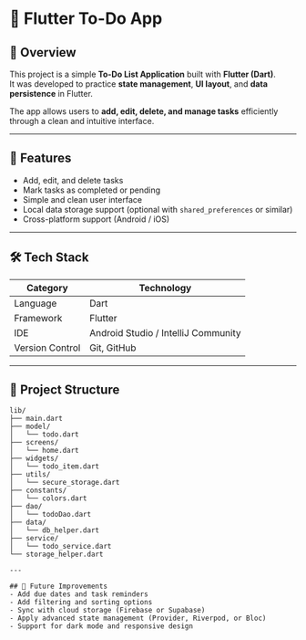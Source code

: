 # 📝 Flutter To-Do App

## 📘 Overview
This project is a simple **To-Do List Application** built with **Flutter (Dart)**.  
It was developed to practice **state management**, **UI layout**, and **data persistence** in Flutter.

The app allows users to **add, edit, delete, and manage tasks** efficiently through a clean and intuitive interface.

---

## 🚀 Features
- Add, edit, and delete tasks
- Mark tasks as completed or pending
- Simple and clean user interface
- Local data storage support (optional with `shared_preferences` or similar)
- Cross-platform support (Android / iOS)

---

## 🛠 Tech Stack
| Category | Technology |
|----------|------------|
| Language | Dart |
| Framework | Flutter |
| IDE | Android Studio / IntelliJ Community |
| Version Control | Git, GitHub |

---

## 📂 Project Structure
```text
lib/
├── main.dart
├── model/
│   └── todo.dart
├── screens/
│   └── home.dart
├── widgets/
│   └── todo_item.dart
├── utils/
│   └── secure_storage.dart
├── constants/
│   └── colors.dart
├── dao/
│   └── todoDao.dart
├── data/
│   └── db_helper.dart
├── service/
│   └── todo_service.dart
└── storage_helper.dart

---

## 🔮 Future Improvements
- Add due dates and task reminders
- Add filtering and sorting options
- Sync with cloud storage (Firebase or Supabase)
- Apply advanced state management (Provider, Riverpod, or Bloc)
- Support for dark mode and responsive design